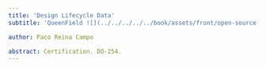 ```yaml
---
title: 'Design Lifecycle Data'
subtitle: 'QueenField ![](../../../../../book/assets/front/open-source-hardware.svg){width=17cm}'

author: Paco Reina Campo

abstract: Certification. DO-254.
---
```

